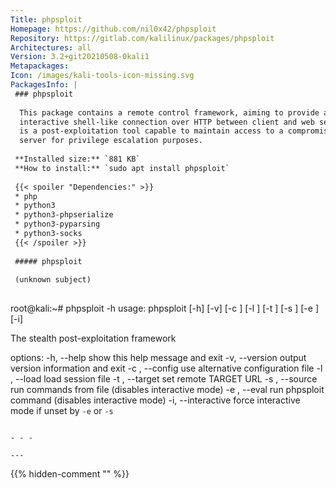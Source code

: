 ```yaml
---
Title: phpsploit
Homepage: https://github.com/nil0x42/phpsploit
Repository: https://gitlab.com/kalilinux/packages/phpsploit
Architectures: all
Version: 3.2+git20210508-0kali1
Metapackages: 
Icon: /images/kali-tools-icon-missing.svg
PackagesInfo: |
 ### phpsploit
 
  This package contains a remote control framework, aiming to provide a stealth
  interactive shell-like connection over HTTP between client and web server. It
  is a post-exploitation tool capable to maintain access to a compromised web
  server for privilege escalation purposes.
 
 **Installed size:** `881 KB`  
 **How to install:** `sudo apt install phpsploit`  
 
 {{< spoiler "Dependencies:" >}}
 * php
 * python3
 * python3-phpserialize
 * python3-pyparsing
 * python3-socks
 {{< /spoiler >}}
 
 ##### phpsploit
 
 (unknown subject)
 
 ```
 root@kali:~# phpsploit -h
 usage: phpsploit [-h] [-v] [-c <FILE>] [-l <SESSION>] [-t <URL>] [-s <FILE>]
                  [-e <CMD>] [-i]
 
 The stealth post-exploitation framework
 
 options:
   -h, --help                      show this help message and exit
   -v, --version                   output version information and exit
   -c <FILE>, --config <FILE>      use alternative configuration file
   -l <SESSION>, --load <SESSION>  load session file
   -t <URL>, --target <URL>        set remote TARGET URL
   -s <FILE>, --source <FILE>      run commands from file (disables interactive
                                   mode)
   -e <CMD>, --eval <CMD>          run phpsploit command (disables interactive
                                   mode)
   -i, --interactive               force interactive mode if unset by `-e` or
                                   `-s`
 ```
 
 - - -
 
---
```

{{% hidden-comment "<!--Do not edit anything above this line-->" %}}
